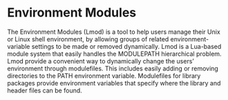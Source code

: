 # Environment Modules

The Environment Modules (Lmod) is a tool to help users manage their Unix or Linux shell environment, by allowing groups of related environment-variable settings to be made or removed dynamically.
Lmod is a Lua-based module system that easily handles the MODULEPATH hierarchical problem. Lmod provide a convenient way to dynamically change the users’ environment through modulefiles. 
This includes easily adding or removing directories to the PATH environment variable. Modulefiles for library packages provide environment variables that specify where the library and header files can be found.

